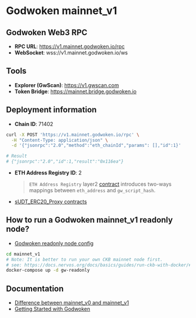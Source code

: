 # Godwoken mainnet_v1

## Godwoken Web3 RPC

* **RPC URL**: https://v1.mainnet.godwoken.io/rpc
* **WebSocket**: wss://v1.mainnet.godwoken.io/ws


## Tools

* **Explorer (GwScan)**: https://v1.gwscan.com
* **Token Bridge**: https://mainnet.bridge.godwoken.io


## Deployment information

* **Chain ID**: 71402
```bash
curl -X POST 'https://v1.mainnet.godwoken.io/rpc' \
  -H "Content-Type: application/json" \
  -d '{"jsonrpc":"2.0","method":"eth_chainId","params": [],"id":1}'

# Result
# {"jsonrpc":"2.0","id":1,"result":"0x116ea"}
```

* **ETH Address Registry ID**: 2
   > `ETH Address Registry` layer2 [contract](https://github.com/nervosnetwork/godwoken-scripts/blob/master/c/contracts/eth_addr_reg.c) introduces two-ways mappings between `eth_address` and `gw_script_hash`.

* [sUDT_ERC20_Proxy contracts](./briged-token-list.json)


## How to run a Godwoken mainnet_v1 readonly node?

* [Godwoken readonly node config](./gw-mainnet_v1-config-readonly.toml)
```sh
cd mainnet_v1
# Note: It is better to run your own CKB mainnet node first.
# see: https://docs.nervos.org/docs/basics/guides/run-ckb-with-docker/#run-a-ckb-mainnet-node
docker-compose up -d gw-readonly
```


## Documentation

* [Difference between mainnet_v0 and mainnet_v1](https://docs.godwoken.io/v0difv1)
* [Getting Started with Godwoken](https://startwithnervos.com/godwoken)
